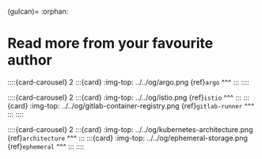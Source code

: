 (gulcan)=
:orphan:
# Read more from your favourite author


::::{card-carousel} 2
:::{card}
:img-top: ../../og/argo.png
{ref}`argo`
^^^
:::
::::

::::{card-carousel} 2
:::{card}
:img-top: ../../og/istio.png
{ref}`istio`
^^^
:::
:::{card}
:img-top: ../../og/gitlab-container-registry.png
{ref}`gitlab-runner`
^^^
:::
::::

::::{card-carousel} 2
:::{card}
:img-top: ../../og/kubernetes-architecture.png
{ref}`architecture`
^^^
:::
:::{card}
:img-top: ../../og/ephemeral-storage.png
{ref}`ephemeral`
^^^
:::
::::